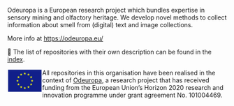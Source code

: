 Odeuropa is a European research project which bundles expertise in sensory mining and olfactory heritage. We develop novel methods to collect information about smell from (digital) text and image collections.

More info at https://odeuropa.eu/

👃 The list of repositories with their own description can be found in the [index](./profile/INDEX.md).


<img src="./profile/eu-logo.png" width="80" height="54" align="left" alt="EU logo" />

All repositories in this organisation have been realised in the context of [Odeuropa](https://odeuropa.eu/), a research project that has received funding from the European Union’s Horizon 2020 research and innovation programme under grant agreement No. 101004469.
